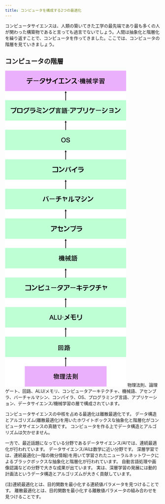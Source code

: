 ```yaml
---
title: コンピュータを構成する2つの最適化
---
```


コンピュータサイエンスは、人類の築いてきた工学の最先端であり最も多くの人が関わった構築物であると言っても過言でないでしょう。人間は抽象化と階層化を繰り返すことで、コンピュータを作ってきました。ここでは、コンピュータの階層を見ていきましょう。

## コンピュータの階層

![computer science](./computer-sicence.png)
物理法則、論理ゲート、回路、ALU/メモリ、コンピュータアーキテクチャ、機械語、アセンブラ、バーチャルマシン、コンパイラ、OS、プログラミング言語、アプリケーション、データサイエンス/機械学習の層で構成されています。


コンピュータサイエンスの中核を占める最適化は離散最適化です。
データ構造とアルゴリズム(離散最適化)を用いたホワイトボックスな抽象化と階層化がコンピュータサイエンスの真髄です。
コンピュータを作る上でデータ構造とアルゴリズムは欠かせません。
<!-- GAFAのようなIT企業は離散最適化(データ構造とアルゴリズム)のスペシャリスト集団であると言ってよいでしょう。
データ構造とアルゴリズムのテストはGAFAの入社試験で重要視されています。 -->

一方で、最近話題になっている分野であるデータサイエンス/AIでは、連続最適化が行われています。
データサイエンス/AIは数学に近い分野です。
深層学習では、連続最適化(一階の微分情報)を用いて学習されたニューラルネットワークによるブラックボックスな抽象化と階層化が行われています。
自動言語処理や画像認識などの分野で大きな成果が出ています。
実は、深層学習の発展には動的計画法というデータ構造とアルゴリズムが大きく貢献しています。
<!-- コンピュータを用いたデータサイエンス/AIの実装にはデータ構造とアルゴリズムは欠かせません。 -->

<!-- バックエンドサーバーとML(機械学習)サーバーをQueueで疎結合させることでバッチ処理を実装することができる。 -->



(注)連続最適化とは、目的関数を最小化する連続値パラメータを見つけることです。
離散最適化とは、目的関数を最小化する離散値パラメータの組み合わせを見つけることです。

<!-- データサイエンス/AIをコンピュータを用いて社会に価値を還元していくには、データ構造とアルゴリズムが必要です。

現在の学校における教育では連続最適化が主なテーマとなっています。
今後は、情報分野の中核を占める離散最適化をバランス良く取り入れていくことが求められています。

大学内では、研究としてデータサイエンスやAIが盛んに行われています。
一方で、webアプリケーション(frontend, backend)の東大の講義はありません。

GAFAが覇権を握っているのはwebアプリケーション分野の業界です。
成熟した企業が蓄積したデータを用いてデータサイエンス/AIをし、さらに付加価値を提供しています。
GAFAに対抗するためには、データサイエンス/AIだけではなく、基盤となるwebアプリケーション分野(データ構造とアルゴリズム)に力を入れる必要があります。

私たちut.code();は、webアプリケーションに注力しています。
0から1の価値を生み出して社会に価値を提供するためには、webアプリケーション分野(データ構造とアルゴリズム)が必要不可欠だと考えています。

webアプリケーションとデータサイエンス/AIの融合が東大で求められています。

社会に価値を還元していくことを目指してut.code();はwebアプリケーションの後進育成に注力しています。 -->

<!--
![discrete-continuous](./computer-science-discrete-continuous.JPG) -->